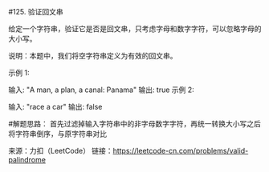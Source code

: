 #125. 验证回文串

给定一个字符串，验证它是否是回文串，只考虑字母和数字字符，可以忽略字母的大小写。

说明：本题中，我们将空字符串定义为有效的回文串。

示例 1:

输入: "A man, a plan, a canal: Panama"
输出: true
示例 2:

输入: "race a car"
输出: false


#解题思路：
首先过滤掉输入字符串中的非字母数字字符，再统一转换大小写之后将字符串倒序，与原字符串对比



来源：力扣（LeetCode）
链接：https://leetcode-cn.com/problems/valid-palindrome
